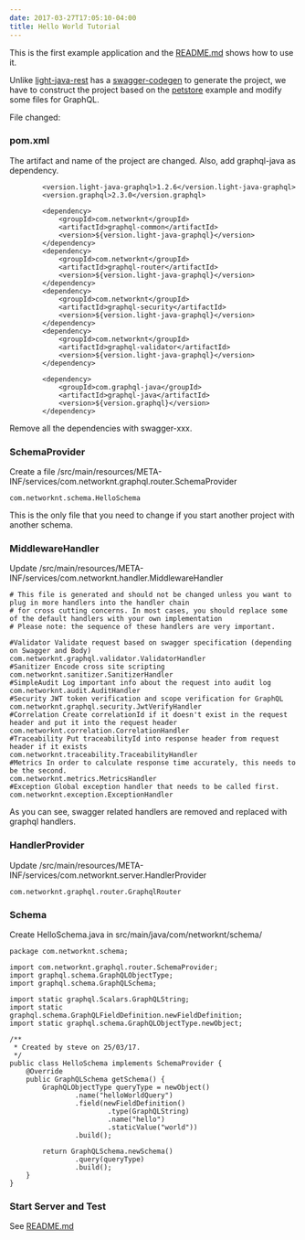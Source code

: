 ```yaml
---
date: 2017-03-27T17:05:10-04:00
title: Hello World Tutorial
---
```


This is the first example application and the [README.md](https://github.com/networknt/light-java-example/tree/master/graphql/hello) 
shows how to use it.

Unlike [light-java-rest](https://github.com/networknt/light-java-rest) has a [swagger-codegen](https://github.com/networknt/swagger-codegen)
to generate the project, we have to construct the project based on the [petstore](https://github.com/networknt/light-java-example/tree/master/petstore)
example and modify some files for GraphQL. 

File changed:

### pom.xml

The artifact and name of the project are changed. Also, add graphql-java as dependency.

```
        <version.light-java-graphql>1.2.6</version.light-java-graphql>
        <version.graphql>2.3.0</version.graphql>

        <dependency>
            <groupId>com.networknt</groupId>
            <artifactId>graphql-common</artifactId>
            <version>${version.light-java-graphql}</version>
        </dependency>
        <dependency>
            <groupId>com.networknt</groupId>
            <artifactId>graphql-router</artifactId>
            <version>${version.light-java-graphql}</version>
        </dependency>
        <dependency>
            <groupId>com.networknt</groupId>
            <artifactId>graphql-security</artifactId>
            <version>${version.light-java-graphql}</version>
        </dependency>
        <dependency>
            <groupId>com.networknt</groupId>
            <artifactId>graphql-validator</artifactId>
            <version>${version.light-java-graphql}</version>
        </dependency>

        <dependency>
            <groupId>com.graphql-java</groupId>
            <artifactId>graphql-java</artifactId>
            <version>${version.graphql}</version>
        </dependency>

```

Remove all the dependencies with swagger-xxx.

### SchemaProvider

Create a file /src/main/resources/META-INF/services/com.networknt.graphql.router.SchemaProvider

```
com.networknt.schema.HelloSchema
```

This is the only file that you need to change if you start another project with another schema. 

### MiddlewareHandler

Update /src/main/resources/META-INF/services/com.networknt.handler.MiddlewareHandler

```
# This file is generated and should not be changed unless you want to plug in more handlers into the handler chain
# for cross cutting concerns. In most cases, you should replace some of the default handlers with your own implementation
# Please note: the sequence of these handlers are very important.

#Validator Validate request based on swagger specification (depending on Swagger and Body)
com.networknt.graphql.validator.ValidatorHandler
#Sanitizer Encode cross site scripting
com.networknt.sanitizer.SanitizerHandler
#SimpleAudit Log important info about the request into audit log
com.networknt.audit.AuditHandler
#Security JWT token verification and scope verification for GraphQL
com.networknt.graphql.security.JwtVerifyHandler
#Correlation Create correlationId if it doesn't exist in the request header and put it into the request header
com.networknt.correlation.CorrelationHandler
#Traceability Put traceabilityId into response header from request header if it exists
com.networknt.traceability.TraceabilityHandler
#Metrics In order to calculate response time accurately, this needs to be the second.
com.networknt.metrics.MetricsHandler
#Exception Global exception handler that needs to be called first.
com.networknt.exception.ExceptionHandler

```

As you can see, swagger related handlers are removed and replaced with graphql handlers.

### HandlerProvider

Update /src/main/resources/META-INF/services/com.networknt.server.HandlerProvider

```
com.networknt.graphql.router.GraphqlRouter
```

### Schema

Create HelloSchema.java in src/main/java/com/networknt/schema/

```
package com.networknt.schema;

import com.networknt.graphql.router.SchemaProvider;
import graphql.schema.GraphQLObjectType;
import graphql.schema.GraphQLSchema;

import static graphql.Scalars.GraphQLString;
import static graphql.schema.GraphQLFieldDefinition.newFieldDefinition;
import static graphql.schema.GraphQLObjectType.newObject;

/**
 * Created by steve on 25/03/17.
 */
public class HelloSchema implements SchemaProvider {
    @Override
    public GraphQLSchema getSchema() {
        GraphQLObjectType queryType = newObject()
                .name("helloWorldQuery")
                .field(newFieldDefinition()
                        .type(GraphQLString)
                        .name("hello")
                        .staticValue("world"))
                .build();

        return GraphQLSchema.newSchema()
                .query(queryType)
                .build();
    }
}

```

### Start Server and Test

See [README.md](https://github.com/networknt/light-java-example/tree/master/graphql/hello)

